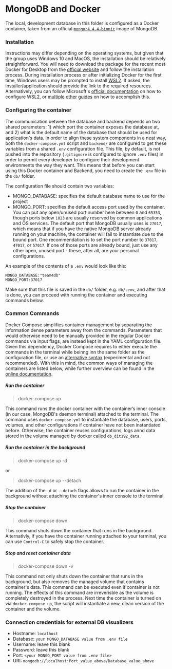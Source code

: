 # MongoDB and Docker
The local, development database in this folder is configured as a Docker container, taken from an official [`mongo:4.4.4-bionic`](https://hub.docker.com/_/mongo) image of MongoDB.

### Installation
Instructions may differ depending on the operating systems, but given that the group uses Windows 10 and MacOS, the installation should be relatively straightforward. You will need to download the package for the recent most Docker for Desktop from the [official website](https://www.docker.com/products/docker-desktop) and follow the installation process. During installation process or after initializing Docker for the first time, Windows users may be prompted to install [WSL2](https://en.wikipedia.org/wiki/Windows_Subsystem_for_Linux). If asked, the installer/application should provide the link to the required resources. Alternatively, you can follow Microsoft's [official documentation](https://docs.microsoft.com/en-us/windows/wsl/install-win10#manual-installation-steps) on how to configure WSL2, or [multiple](https://www.omgubuntu.co.uk/how-to-install-wsl2-on-windows-10) [other](https://www.windowscentral.com/how-install-wsl2-windows-10) [guides](https://pureinfotech.com/install-windows-subsystem-linux-2-windows-10/) on how to accomplish this.

### Configuring the container
The communication between the database and backend depends on two shared parameters: 1) which port the container exposes the database at, and 2) what is the default name of the database that should be used for application's data. In order to align these system components in a neat way, both the `docker-compose.yml` script and `backend/` are configured to get these variables from a shared `.env` configuration file. This file, by default, is not pushed into the repository (`.gitignore` is configured to ignore `.env` files) in order to permit every developer to configure their development environments the way they want. This means that before you can start using this Docker container and Backend, you need to create the `.env` file in the `db/` folder.

The configuration file should contain two variables:
- MONGO_DATABASE: specifies the default database name to use for the project
- MONGO_PORT: specifies the default access port used by the container. You can put any open/unused port number here between `0` and `65353`, though ports below `1023` are usually reserved by common applications and OS services. The default port that MongoDB usually uses is `27017`, which means that if you have the native MongoDB server already running on your machine, the container will fail to instantiate due to the bound port. One recommendation is to set the port number to `37017`, `47017`, or `57017`. If one of those ports are already bound, just use any other open, unused port - these, after all, are your personal configurations.

An example of the contents of a `.env` would look like this:

```
MONGO_DATABASE:"team4db"
MONGO_PORT:37017
```

Make sure that this file is saved in the `db/` folder, e.g. `db/.env`, and after that is done, you can proceed with running the container and executing commands below.

### Common Commands
Docker Compose simplifies container management by separating the information dense parameters away from the commands. Parameters that would otherwise need to be manually provided in the regular Docker commands via input flags, are instead kept in the YAML configuration file. Given this dependency, Docker Compose requires to either execute the commands in the terminal while beinng inn the same folder as the configuration file, or use an [alternative syntax](https://docs.docker.com/compose/cli-command/) (experimental and not recommended). With this in mind, the common ways of managing the containers are listed below, while further overview can be found in the [online documentation](https://docs.docker.com/compose/reference/overview/).

##### Run the container
> docker-compose up

This command runs the docker container with the container’s inner console (in our case, MongoDB's daemon terminal) attached to the terminal. The command uses `docker-compose.yml` to instantiate the database, users, ports, volumes, and other configurations if container have not been instantiated before. Otherwise, the container reuses configurations, logs annd data stored in the volume managed by docker called `db_dit192_data`.

##### Run the container in the background
> docker-compose up -d

or 

> docker-compose up --detach 

The addition of the `-d` or `--detach` flags allows to run the container in the background without attaching the container's inner console to the terminal.

##### Stop the container
> docker-compose down

This command shuts down the container that runs in the background. Alternativly, if you have the container running attached to your terminal, you can use `Control-C` to safely stop the container.

##### Stop and reset container data
> docker-compose down -v

This command not only shuts down the container that runs in the background, but also removes the managed volume that contains container's data. This command can be executed even if container is not running. The effects of this command are irreverisble as the volume is completely destroyed in the process. Next time the container is turned on via `docker-compose up`, the script will instantiate a new, clean version of the container and the volume.

### Connection credentials for external DB visualizers
- Hostname: `localhost`
- Database: `your MONGO_DATABASE value from .env file`
- Username: leave this blank
- Password: leave this blank
- Port: `<your MONGO_PORT value from .env file>`
- URI: `mongodb://localhost:Port_value_above/Database_value_above`
